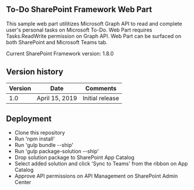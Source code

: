 ## To-Do SharePoint Framework Web Part 

This sample web part utilitizes Microsoft Graph API to read and complete user's personal tasks on Microsoft To-Do. Web Part requires Tasks.ReadWrite permission on Graph API. Web Part can be surfaced on both SharePoint and Microsoft Teams tab.

Current SharePoint Framework version: 1.8.0

## Version history
Version|Date|Comments
-------|----|--------
1.0|April 15, 2019|Initial release

## Deployment
* Clone this repository
* Run 'npm install'
* Run 'gulp bundle --ship'
* Run 'gulp package-solution --ship'
* Drop solution package to SharePoint App Catalog
* Select added solution and click 'Sync to Teams' from the ribbon on App Catalog
* Approve API permissions on API Management on SharePoint Admin Center
